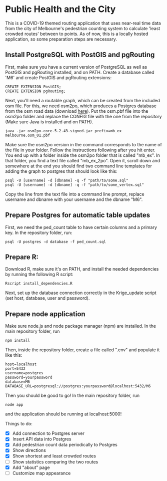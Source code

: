 # Public Health and the City

This is a COVID-19 themed routing application that uses near-real time data from the city of Melbourne's pedestrian counting system to calculate 'least crowded routes' between to points. As of now, this is a locally hosted application, so some preparation steps are necessary. 

## Install PostgreSQL with PostGIS and pgRouting
First, make sure you have a current version of PostgreSQL as well as PostGIS and pgRouting installed, and on PATH. Create a database called 'M6' and create PostGIS and pgRouting extensions:
```
CREATE EXTENSION PostGIS;
CREATE EXTENSION pgRouting;
```
Next, you'll need a routable graph, which can be created from the included osm file. For this, we need osm2po, which produces a Postgres database from the osm road data (download [here](http://osm2po.de/releases/osm2po-5.2.43.zip)). Put the osm.pbf file into the osm2po folder and replace the CONFIG file with the one from the repository (Make sure Java is installed and on PATH).

```
java -jar osm2po-core-5.2.43-signed.jar prefix=mb_ex melbourne.osm_01.pbf
```

Make sure the osm2po version in the command corresponds to the name of the file in your folder. Follow the instructions following after you hit enter. You end up with a folder inside the osm2po folder that is called "mb_ex". In that folder, you find a text file called "mb_ex_2po". Open it, scroll down and somewhere at the end you should find two command line templates for adding the graph to postgres that should look like this:
```
psql -U [username] -d [dbname] -q -f "path/to/some.sql"
psql -U [username] -d [dbname] -q -f "path/to/some_vertex.sql"
```
Copy the line from the text file into a command line prompt, replace username and dbname with your username and the dbname "M6".

## Prepare Postgres for automatic table updates
First, we need the ped_count table to have certain columns and a primary key. In the repository folder, run:
```
psql -U postgres -d database -f ped_count.sql
```
## Prepare R:
Download R, make sure it's on PATH, and install the needed dependencies by running the following R script:
```
Rscript install_dependencies.R
```
Next, set up the database connection correctly in the Krige_update script (set host, database, user and password).

## Prepare node application
Make sure node.js and node package manager (npm) are installed. In the main repository folder, run
```
npm install
```
Then, inside the repository folder, create a file called ".env" and populate it like this:
```
host=localhost
port=5432
username=postgres
password=yourpassword
database=M6
DATABASE_URL=postgresql://postgres:yourpassword@localhost:5432/M6
```
Then you should be good to go! In the main repository folder, run
```
node app
```
and the application should be running at localhost:5000!

Things to do:

- [x] Add connection to Postgres server
- [x] Insert API data into Postgres
- [x] Add pedestrian count data periodically to Postgres
- [x] Show directions
- [x] Show shortest and least crowded routes
- [ ] Show statistics comparing the two routes
- [x] Add "about" page
- [ ] Customize map appearance

